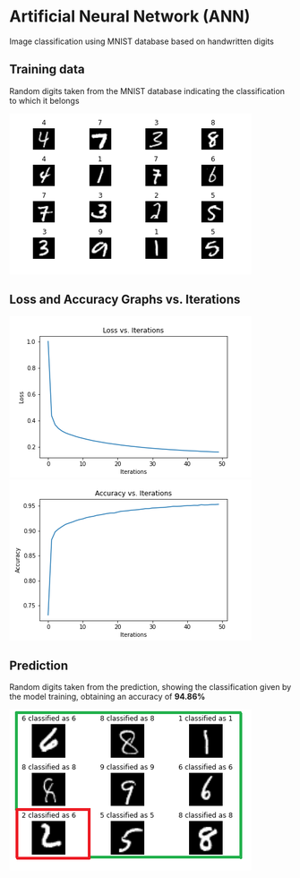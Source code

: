 # Artificial Neural Network (ANN)

Image classification using MNIST database based on handwritten digits

## Training data
Random digits taken from the MNIST database indicating the classification to which it belongs

![x_train](./Figures/training_data.png)

## Loss and Accuracy Graphs vs. Iterations
![loss](./Figures/loss_iterations.png)
![accuracy](./Figures/accuracy_iterations.png)

## Prediction
Random digits taken from the prediction, showing the classification given by the model training, obtaining an accuracy of **94.86%**

![prediction](./Figures/prediction_selected.png)

